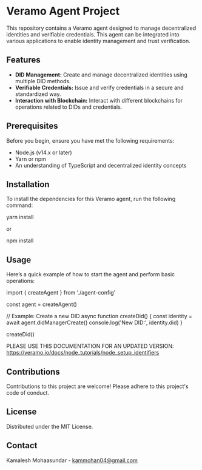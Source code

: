 # Veramo Agent Project

This repository contains a Veramo agent designed to manage decentralized identities and verifiable credentials. This agent can be integrated into various applications to enable identity management and trust verification.

## Features

- **DID Management:** Create and manage decentralized identities using multiple DID methods.
- **Verifiable Credentials:** Issue and verify credentials in a secure and standardized way.
- **Interaction with Blockchain:** Interact with different blockchains for operations related to DIDs and credentials.

## Prerequisites

Before you begin, ensure you have met the following requirements:
- Node.js (v14.x or later)
- Yarn or npm
- An understanding of TypeScript and decentralized identity concepts

## Installation

To install the dependencies for this Veramo agent, run the following command:

yarn install

or

npm install

## Usage
Here’s a quick example of how to start the agent and perform basic operations:

import { createAgent } from './agent-config'

const agent = createAgent()

// Example: Create a new DID
async function createDid() {
  const identity = await agent.didManagerCreate()
  console.log('New DID:', identity.did)
}

createDid()

PLEASE USE THIS DOCUMENTATION FOR AN UPDATED VERSION:
https://veramo.io/docs/node_tutorials/node_setup_identifiers

## Contributions
Contributions to this project are welcome! Please adhere to this project's code of conduct.

## License
Distributed under the MIT License.

## Contact
Kamalesh Mohaasundar - kammohan04@gmail.com
